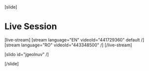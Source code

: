 [slide]
# Live Session

[live-stream]
[stream language="EN" videoId="441729360" default /]
[stream language="RO" videoId="443348500" /]
[/live-stream]

[slido id="jgeolnuv" /]

[/slide]
